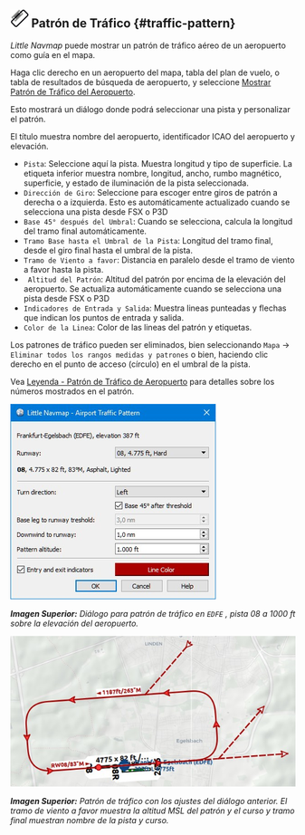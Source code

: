 ## ![Traffic Pattern](../images/icons/trafficpattern.png "Traffic Pattern") Patrón de Tráfico {#traffic-pattern}

_Little Navmap_ puede mostrar un patrón de tráfico aéreo de un aeropuerto como guía en el mapa. 

Haga clic derecho en un aeropuerto del mapa, tabla del plan de vuelo, o tabla de resultados de búsqueda de aeropuerto, y seleccione  [Mostrar Patrón de Tráfico del Aeropuerto](MAPDISPLAY.md#show-traffic-pattern).

Esto mostrará un diálogo donde podrá seleccionar una pista y personalizar el patrón. 

El título muestra nombre del aeropuerto, identificador ICAO del aeropuerto y elevación. 


* `Pista`: Seleccione aquí la pista. Muestra longitud y tipo de superficie. La etiqueta inferior muestra nombre, longitud,  ancho, rumbo magnético, superficie, y estado de iluminación de la pista seleccionada.
* `Dirección de Giro`: Seleccione para escoger entre giros de patrón a derecha o a izquierda. Esto es automáticamente actualizado cuando se selecciona una pista desde FSX o P3D
* `Base 45° después del Umbral`: Cuando se selecciona, calcula la longitud del tramo final automáticamente.
* `Tramo Base hasta el Umbral de la Pista`: Longitud del tramo final, desde el giro final hasta el umbral de la pista.
* `Tramo de Viento a favor`: Distancia en paralelo desde el tramo de viento a favor hasta la pista.
* ` Altitud del Patrón`: Altitud del patrón por encima de la elevación del aeropuerto. Se actualiza automáticamente cuando se selecciona una pista desde FSX o P3D
* `Indicadores de Entrada y Salida`: Muestra lineas punteadas y flechas que indican los puntos de entrada y salida.
* `Color de la Linea`: Color de las lineas del patrón y etiquetas.

Los patrones de tráfico pueden ser eliminados, bien seleccionando `Mapa` -&gt; `Eliminar todos los rangos medidas y patrones` o bien, haciendo clic derecho en el punto de acceso \(círculo\) en el umbral de la pista.

Vea [Leyenda - Patrón de Tráfico de Aeropuerto](LEGEND.md#airport-traffic-pattern) para detalles sobre los números mostrados en el patrón.

![Traffic Pattern Dialog](../images/pattern_dialog.jpg "Traffic Pattern Dialog")

_**Imagen Superior:** Diálogo para patrón de tráfico en _`EDFE`_ , pista 08 a 1000 ft sobre la elevación del aeropuerto._

![Traffic Pattern](../images/pattern.jpg "Traffic Pattern")

_**Imagen Superior:** Patrón de tráfico con los ajustes del diálogo anterior. El tramo de viento a favor muestra la altitud MSL del patrón y el curso y tramo final muestran nombre de la pista y curso._

